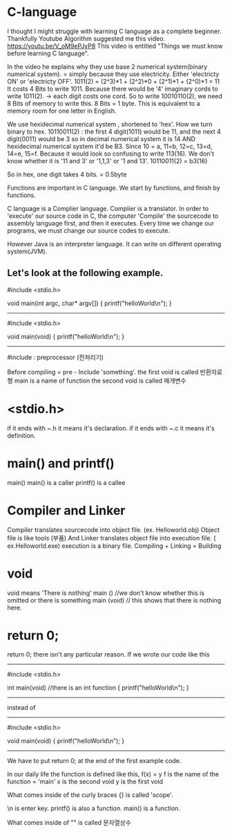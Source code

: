 # C-language

I thought I might struggle with learning C language as a complete beginner.
Thankfully Youtube Algorithm suggested me this video.
https://youtu.be/V_oM9ePJyP8
This video is entitled "Things we must know before learning C language".

In the video he explains why they use base 2 numerical system(binary numerical system). = simply because they use electricity. 
Either 'electricty ON' or 'electricty OFF'.
1011(2) = (2^3)*1 + (2^2)*0 + (2^1)*1 + (2^0)*1 = 11
It costs 4 Bits to write 1011. Because there would be '4' imaginary cords to write 1011(2). -> each digit costs one cord.
So to write 10010110(2), we need 8 Bits of memory to write this.
8 Bits = 1 byte. This is equivalent to a memory room for one letter in English. 


We use hexidecimal numerical system , shortened to 'hex'.
How we turn binary to hex.
10110011(2) : the first 4 digit(1011) would be 11, and the next  4 digit(0011) would be 3 so in decimal numerical system it is 14 AND hexidecimal numerical system it'd be B3.
Since 10 = a, 11=b, 12=c, 13=d, 14=e, 15=f. Because it would look so confusing to write 113(16). We don't know whether it is '11 and 3' or '1,1,3' or '1 and 13'.
10110011(2) = b3(16)

So in hex, one digit takes 4 bits. = 0.5byte

Functions are important in C language. We start by functions, and finish by functions.

C language is a Complier language. Complier is a translator. 
In order to 'execute' our source code in C, the computer 'Compile' the sourcecode to assembly language first, and then it executes.
Every time we change our programs, we must change our source codes to execute.

However Java is an interpreter language. It can  write on different operating system(JVM).

Let's look at the following example.
-------------------------------------------

#include <stdio.h>

void main(int argc, char* argv[])
{
    printf("helloWorld\n");
}

--------------------------------------------

#include <stdio.h>

void main(void)
{
    printf("helloWorld\n");
}

--------------------------------------------
#include : preprocessor (전처리기)

Before compiling = pre -
Include 'something'.
the first void is called 반환자료형
main is a name of function
the second void is called 매개변수

# <stdio.h>
if it ends with ~.h it means it's declaration.
if it ends with ~.c it means it's definition.

# main() and printf()
main()
main() is a caller
printf() is a callee

# Compiler and Linker
Compiler translates sourcecode into object file. (ex. Helloworld.obj)
Object file is like tools (부품)
And Linker translates object file into execution file. ( ex.Helloworld.exe)
execution is a binary file.
Compiling + Linking = Building

# void
void means 'There is nothing'
main () //we don't know whether this is omitted or there is something
main (void) // this shows that there is nothing here.

# return 0;
return 0; there isn't any particular reason.
If we wrote our code like this

---------------------------------
#include <stdio.h>

int main(void) //there is an int function
{
    printf("helloWorld\n");
}

------------------------------

instead of

---------------------------------

#include <stdio.h>

void main(void)
{
    printf("helloWorld\n");
}

----------------------------------

We have to put return 0; at the end of the first example code.

In our daily life the function is defined like this,
f(x) = y
f is the name of the function = 'main'
x is the second void
y is the first void

What comes inside of the curly braces {} is called 'scope'.

\n is enter key.
printf() is also a function.
main() is a function.

What comes inside of "" is called 문자열상수
